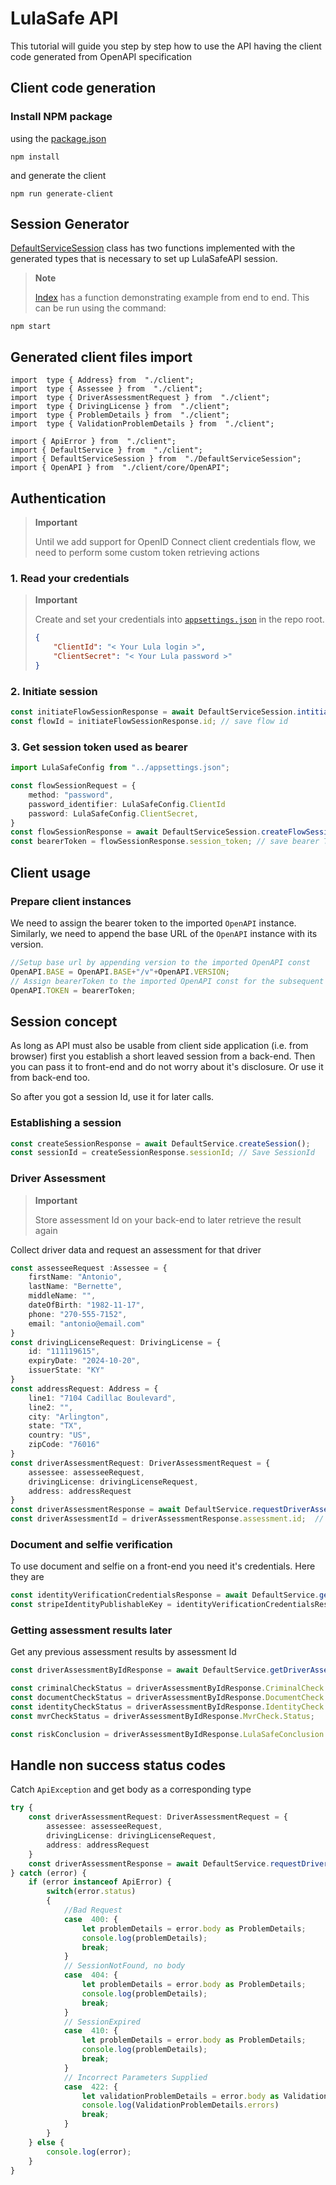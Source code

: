 # LulaSafe API

This tutorial will guide you step by step how to use the API having the client code generated from OpenAPI specification

## Client code generation

### Install NPM package

using the [package.json](../samples/TypeScript/LulaSafe/package.json)

``` CMD
npm install 
```

and generate the client

``` CMD
npm run generate-client
```

## Session Generator

[DefaultServiceSession](../samples/TypeScript/LulaSafe/src/DefaultServiceSession.ts) class has two functions implemented with the generated types that is necessary to set up LulaSafeAPI session.

> **Note**
>
> [Index](../samples/TypeScript/LulaSafe/src/index.ts) has a function demonstrating example from end to end. This can be run using the command:

``` CMD
npm start
```

## Generated client files import

``` 
import  type { Address} from  "./client";
import  type { Assessee } from  "./client";
import  type { DriverAssessmentRequest } from  "./client";
import  type { DrivingLicense } from  "./client";
import  type { ProblemDetails } from  "./client";
import  type { ValidationProblemDetails } from  "./client";

import { ApiError } from  "./client";
import { DefaultService } from  "./client";
import { DefaultServiceSession } from  "./DefaultServiceSession";
import { OpenAPI } from  "./client/core/OpenAPI"; 
```

## Authentication

> **Important**
>
> Until we add support for OpenID Connect client credentials flow, we need to perform some custom token retrieving actions

### 1. Read your credentials

> **Important**
>
> Create and set your credentials into [`appsettings.json`](../appsettings.json) in the repo root.
>
> ``` JSON
> {
>     "ClientId": "< Your Lula login >",
>     "ClientSecret": "< Your Lula password >"
> }
> ```

### 2. Initiate session
  
``` TypeScript
const initiateFlowSessionResponse = await DefaultServiceSession.intitiateFlowSession();
const flowId = initiateFlowSessionResponse.id; // save flow id
```
  
### 3. Get session token used as bearer

``` TypeScript
import LulaSafeConfig from "../appsettings.json";

const flowSessionRequest = {
    method: "password",
    password_identifier: LulaSafeConfig.ClientId
    password: LulaSafeConfig.ClientSecret,
}
const flowSessionResponse = await DefaultServiceSession.createFlowSessionRequest(flowId, flowSessionRequest);
const bearerToken = flowSessionResponse.session_token; // save bearer Token
```

## Client usage

### Prepare client instances

We need to assign the bearer token to the imported `OpenAPI` instance.
Similarly, we need to append the base URL of the  `OpenAPI` instance with its version.

``` TypeScript
//Setup base url by appending version to the imported OpenAPI const
OpenAPI.BASE = OpenAPI.BASE+"/v"+OpenAPI.VERSION;
// Assign bearerToken to the imported OpenAPI const for the subsequent calls
OpenAPI.TOKEN = bearerToken; 
```

## Session concept

As long as API must also be usable from client side application (i.e. from browser) first you establish a short leaved session from a back-end. Then you can pass it to front-end and do not worry about it's disclosure. Or use it from back-end too.

So after you got a session Id, use it for later calls.

### Establishing a session

``` TypeScript
const createSessionResponse = await DefaultService.createSession();
const sessionId = createSessionResponse.sessionId; // Save SessionId
```

### Driver Assessment

> **Important**
>
> Store assessment Id on your back-end to later retrieve the result again

Collect driver data and request an assessment for that driver

``` TypeScript
const assesseeRequest :Assessee = {
    firstName: "Antonio",
    lastName: "Bernette",
    middleName: "",
    dateOfBirth: "1982-11-17",
    phone: "270-555-7152",
    email: "antonio@email.com"
}
const drivingLicenseRequest: DrivingLicense = {
    id: "111119615",
    expiryDate: "2024-10-20",
    issuerState: "KY"
}
const addressRequest: Address = {
    line1: "7104 Cadillac Boulevard",
    line2: "",
    city: "Arlington",
    state: "TX",
    country: "US",
    zipCode: "76016"
}
const driverAssessmentRequest: DriverAssessmentRequest = {
    assessee: assesseeRequest,
    drivingLicense: drivingLicenseRequest,
    address: addressRequest
}
const driverAssessmentResponse = await DefaultService.requestDriverAssessment(sessionId, driverAssessmentRequest);
const driverAssessmentId = driverAssessmentResponse.assessment.id;  // save driver assessment id

```

### Document and selfie verification

To use document and selfie on a front-end you need it's credentials. Here they are

``` TypeScript
const identityVerificationCredentialsResponse = await DefaultService.getStripeIdentityVerificationCredentials(sessionId, driverAssessmentId);
const stripeIdentityPublishableKey = identityVerificationCredentialsResponse.StripeIdentityPublishableKey;
```

### Getting assessment results later

Get any previous assessment results by assessment Id

``` TypeScript
const driverAssessmentByIdResponse = await DefaultService.getDriverAssessmentById(driverAssessmentId);

const criminalCheckStatus = driverAssessmentByIdResponse.CriminalCheck.Status;
const documentCheckStatus = driverAssessmentByIdResponse.DocumentCheck.Status;
const identityCheckStatus = driverAssessmentByIdResponse.IdentityCheck.Status;
const mvrCheckStatus = driverAssessmentByIdResponse.MvrCheck.Status;

const riskConclusion = driverAssessmentByIdResponse.LulaSafeConclusion.Risk;
```

## Handle non success status codes

Catch `ApiException` and get body as a corresponding type

``` TypeScript
try {
    const driverAssessmentRequest: DriverAssessmentRequest = {
        assessee: assesseeRequest,
        drivingLicense: drivingLicenseRequest,
        address: addressRequest
    }
    const driverAssessmentResponse = await DefaultService.requestDriverAssessment(sessionId,driverAssessmentRequest);
} catch (error) {
    if (error instanceof ApiError) {
        switch(error.status)
        {
            //Bad Request
            case  400: {
                let problemDetails = error.body as ProblemDetails;
                console.log(problemDetails);
                break;
            }
            // SessionNotFound, no body
            case  404: {
                let problemDetails = error.body as ProblemDetails;
                console.log(problemDetails);
                break;
            }
            // SessionExpired
            case  410: {
                let problemDetails = error.body as ProblemDetails;
                console.log(problemDetails);
                break;
            }
            // Incorrect Parameters Supplied
            case  422: {
                let validationProblemDetails = error.body as ValidationProblemDetails;
                console.log(ValidationProblemDetails.errors)
                break;
            }
        }
    } else {
        console.log(error);
    }
}
```
